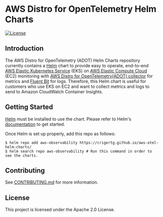 # AWS Distro for OpenTelemetry Helm Charts
[![License](https://img.shields.io/badge/License-Apache%202.0-blue.svg)](https://opensource.org/licenses/Apache-2.0)

## Introduction
The AWS Distro for OpenTelemetry (ADOT) Helm Charts repository currently contains a [Helm](https://helm.sh/) chart to provide easy to operate, end-to-end  [AWS Elastic Kubernetes Service](https://aws.amazon.com/eks/) (EKS) on [AWS Elastic Compute Cloud](https://aws.amazon.com/ec2/) (EC2) monitoring with [AWS Distro for OpenTelemetry(ADOT) collector](https://docs.aws.amazon.com/AmazonCloudWatch/latest/monitoring/Container-Insights-EKS-otel.html) for metrics and [Fluent Bit](https://docs.aws.amazon.com/AmazonCloudWatch/latest/monitoring/Container-Insights-setup-logs-FluentBit.html) for logs.
Therefore, this Helm chart is useful for customers who use EKS on EC2 and want to collect metrics and logs to send to Amazon CloudWatch Container Insights.

## Getting Started

[Helm](https://helm.sh/) must be installed to use the chart. Please refer to Helm's [documentation](https://helm.sh/docs/) to get started.

Once Helm is set up properly, add this repo as follows:
```console
$ helm repo add aws-observability https://crigertg.github.io/aws-otel-helm-charts/
$ helm search repo aws-observability # Run this command in order to see the charts.
```

## Contributing

See [CONTRIBUTING.md](CONTRIBUTING.md) for more information.

## License

This project is licensed under the Apache 2.0 License.
